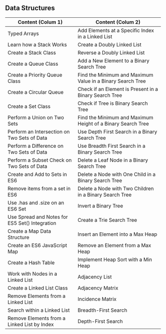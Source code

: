 ## Data Structures

| Content (Colum 1)                              | Content (Colum 2)                                           |
| ---------------------------------------------- | ----------------------------------------------------------- |
| Typed Arrays                                   | Add Elements at a Specific Index in a Linked List           |
| Learn how a Stack Works                        | Create a Doubly Linked List                                 |
| Create a Stack Class                           | Reverse a Doubly Linked List                                |
| Create a Queue Class                           | Add a New Element to a Binary Search Tree                   |
| Create a Priority Queue Class                  | Find the Minimum and Maximum Value in a Binary Search Tree  |
| Create a Circular Queue                        | Check if an Element is Present in a Binary Search Tree      |
| Create a Set Class                             | Check if Tree is Binary Search Tree                         |
| Perform a Union on Two Sets                    | Find the Minimum and Maximum Height of a Binary Search Tree |
| Perform an Intersection on Two Sets of Data    | Use Depth First Search in a Binary Search Tree              |
| Perform a Difference on Two Sets of Data       | Use Breadth First Search in a Binary Search Tree            |
| Perform a Subset Check on Two Sets of Data     | Delete a Leaf Node in a Binary Search Tree                  |
| Create and Add to Sets in ES6                  | Delete a Node with One Child in a Binary Search Tree        |
| Remove items from a set in ES6                 | Delete a Node with Two Children in a Binary Search Tree     |
| Use .has and .size on an ES6 Set               | Invert a Binary Tree                                        |
| Use Spread and Notes for ES5 Set() Integration | Create a Trie Search Tree                                   |
| Create a Map Data Structure                    | Insert an Element into a Max Heap                           |
| Create an ES6 JavaScript Map                   | Remove an Element from a Max Heap                           |
| Create a Hash Table                            | Implement Heap Sort with a Min Heap                         |
| Work with Nodes in a Linked List               | Adjacency List                                              |
| Create a Linked List Class                     | Adjacency Matrix                                            |
| Remove Elements from a Linked List             | Incidence Matrix                                            |
| Search within a Linked List                    | Breadth-First Search                                        |
| Remove Elements from a Linked List by Index    | Depth-First Search                                          |

